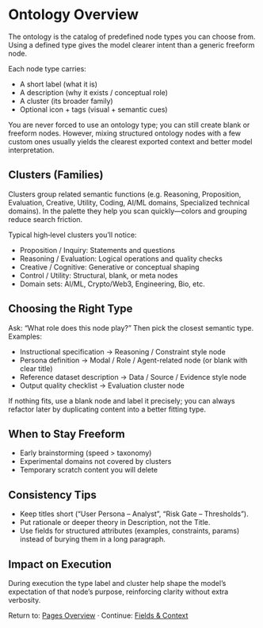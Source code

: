 # Ontology Overview

The ontology is the catalog of predefined node types you can choose from. Using a defined type gives the model clearer intent than a generic freeform node.

Each node type carries:
- A short label (what it is)
- A description (why it exists / conceptual role)
- A cluster (its broader family)
- Optional icon + tags (visual + semantic cues)

You are never forced to use an ontology type; you can still create blank or freeform nodes. However, mixing structured ontology nodes with a few custom ones usually yields the clearest exported context and better model interpretation.

## Clusters (Families)
Clusters group related semantic functions (e.g. Reasoning, Proposition, Evaluation, Creative, Utility, Coding, AI/ML domains, Specialized technical domains). In the palette they help you scan quickly—colors and grouping reduce search friction.

Typical high‑level clusters you’ll notice:
- Proposition / Inquiry: Statements and questions
- Reasoning / Evaluation: Logical operations and quality checks
- Creative / Cognitive: Generative or conceptual shaping
- Control / Utility: Structural, blank, or meta nodes
- Domain sets: AI/ML, Crypto/Web3, Engineering, Bio, etc.

## Choosing the Right Type
Ask: “What role does this node play?” Then pick the closest semantic type. Examples:
- Instructional specification → Reasoning / Constraint style node
- Persona definition → Modal / Role / Agent-related node (or blank with clear title)
- Reference dataset description → Data / Source / Evidence style node
- Output quality checklist → Evaluation cluster node

If nothing fits, use a blank node and label it precisely; you can always refactor later by duplicating content into a better fitting type.

## When to Stay Freeform
- Early brainstorming (speed > taxonomy)
- Experimental domains not covered by clusters
- Temporary scratch content you will delete

## Consistency Tips
- Keep titles short (“User Persona – Analyst”, “Risk Gate – Thresholds”).
- Put rationale or deeper theory in Description, not the Title.
- Use fields for structured attributes (examples, constraints, params) instead of burying them in a long paragraph.

## Impact on Execution
During execution the type label and cluster help shape the model’s expectation of that node’s purpose, reinforcing clarity without extra verbosity.

Return to: [Pages Overview](../pages/overview.md) · Continue: [Fields & Context](node-context.md)

